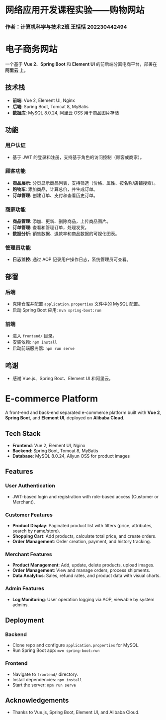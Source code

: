 # 网络应用开发课程实验——购物网站
### 作者：计算机科学与技术2班 王恬恬 202230442494
# 电子商务网站

一个基于 **Vue 2**、**Spring Boot** 和 **Element UI** 的前后端分离电商平台，部署在 **阿里云** 上。

## 技术栈

- **前端**: Vue 2, Element UI, Nginx
- **后端**: Spring Boot, Tomcat 8, MyBatis
- **数据库**: MySQL 8.0.24, 阿里云 OSS 用于商品图片存储

## 功能

### 用户认证
- 基于 JWT 的登录和注册，支持基于角色的访问控制（顾客或商家）。

### 顾客功能
- **商品展示**: 分页显示商品列表，支持筛选（价格、属性、按名称/店铺搜索）。
- **购物车**: 添加商品，计算总价，并生成订单。
- **订单管理**: 创建订单、支付和查看历史订单。

### 商家功能
- **商品管理**: 添加、更新、删除商品，上传商品图片。
- **订单管理**: 查看和管理订单，处理发货。
- **数据分析**: 销售数据、退款率和商品数据的可视化图表。

### 管理员功能
- **日志监控**: 通过 AOP 记录用户操作日志，系统管理员可查看。

## 部署

### 后端
- 克隆仓库并配置 `application.properties` 文件中的 MySQL 配置。
- 启动 Spring Boot 应用: `mvn spring-boot:run`

### 前端
- 进入 `frontend/` 目录。
- 安装依赖: `npm install`
- 启动前端服务器: `npm run serve`

## 鸣谢

- 感谢 Vue.js、Spring Boot、Element UI 和阿里云。

# E-commerce Platform

A front-end and back-end separated e-commerce platform built with **Vue 2**, **Spring Boot**, and **Element UI**, deployed on **Alibaba Cloud**.

## Tech Stack

- **Frontend**: Vue 2, Element UI, Nginx
- **Backend**: Spring Boot, Tomcat 8, MyBatis
- **Database**: MySQL 8.0.24, Aliyun OSS for product images

## Features

### User Authentication
- JWT-based login and registration with role-based access (Customer or Merchant).

### Customer Features
- **Product Display**: Paginated product list with filters (price, attributes, search by name/store).
- **Shopping Cart**: Add products, calculate total price, and create orders.
- **Order Management**: Order creation, payment, and history tracking.

### Merchant Features
- **Product Management**: Add, update, delete products, upload images.
- **Order Management**: View and manage orders, process shipments.
- **Data Analytics**: Sales, refund rates, and product data with visual charts.

### Admin Features
- **Log Monitoring**: User operation logging via AOP, viewable by system admins.

## Deployment

### Backend
- Clone repo and configure `application.properties` for MySQL.
- Run Spring Boot app: `mvn spring-boot:run`

### Frontend
- Navigate to `frontend/` directory.
- Install dependencies: `npm install`
- Start the server: `npm run serve`

## Acknowledgements

- Thanks to Vue.js, Spring Boot, Element UI, and Alibaba Cloud.
